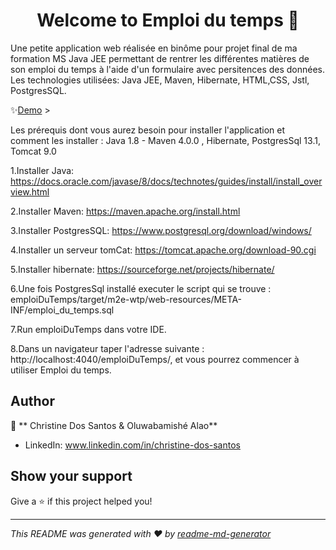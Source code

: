 <h1 align="center">Welcome to Emploi du temps 👋</h1>
<p> Une petite application web réalisée en binôme pour projet final de ma formation MS Java JEE permettant de rentrer les différentes matières de son emploi du temps à l'aide d'un formulaire avec persitences des données. 
Les technologies utilisées: Java JEE, Maven, Hibernate, HTML,CSS, Jstl, PostgresSQL.
</p>
✨<a href="#">Demo</a>
>

Les prérequis dont vous aurez besoin pour installer l'application et comment les installer :
Java 1.8 - Maven 4.0.0 , Hibernate, PostgresSql 13.1, Tomcat 9.0

  1.Installer Java:
  https://docs.oracle.com/javase/8/docs/technotes/guides/install/install_overview.html

  2.Installer Maven:
  https://maven.apache.org/install.html

  3.Installer PostgresSQL:
  https://www.postgresql.org/download/windows/

  4.Installer un serveur tomCat:
  https://tomcat.apache.org/download-90.cgi

  5.Installer hibernate:
  https://sourceforge.net/projects/hibernate/

  6.Une fois PostgresSql installé executer le script qui se trouve : emploiDuTemps/target/m2e-wtp/web-resources/META-INF/emploi_du_temps.sql

  7.Run emploiDuTemps dans votre IDE.

  8.Dans un navigateur taper l'adresse suivante : http://localhost:4040/emploiDuTemps/, et vous pourrez commencer à utiliser Emploi du temps.

## Author

👤 ** Christine Dos Santos & Oluwabamishé Alao**

* LinkedIn: www.linkedin.com/in/christine-dos-santos

## Show your support

Give a ⭐️ if this project helped you!

***
_This README was generated with ❤️ by [readme-md-generator](https://github.com/kefranabg/readme-md-generator)_
